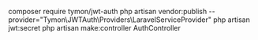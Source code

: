 composer require tymon/jwt-auth
php artisan vendor:publish --provider="Tymon\JWTAuth\Providers\LaravelServiceProvider"
php artisan jwt:secret
php artisan make:controller AuthController